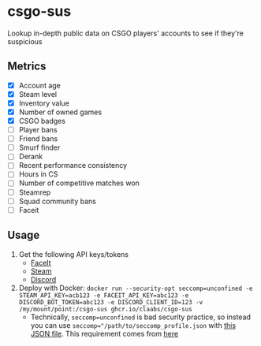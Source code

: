 # csgo-sus

Lookup in-depth public data on CSGO players' accounts to see if they're suspicious

## Metrics

- [x] Account age
- [x] Steam level
- [x] Inventory value
- [x] Number of owned games
- [x] CSGO badges
- [ ] Player bans
- [ ] Friend bans
- [ ] Smurf finder
- [ ] Derank
- [ ] Recent performance consistency
- [ ] Hours in CS
- [ ] Number of competitive matches won
- [ ] Steamrep
- [ ] Squad community bans
- [ ] Faceit

## Usage

1. Get the following API keys/tokens
   - [FaceIt](https://developers.faceit.com/)
   - [Steam](https://steamcommunity.com/dev/apikey)
   - [Discord](https://discord.com/developers/applications)
1. Deploy with Docker: `docker run --security-opt seccomp=unconfined -e STEAM_API_KEY=acb123 -e FACEIT_API_KEY=abc123 -e DISCORD_BOT_TOKEN=abc123 -e DISCORD_CLIENT_ID=123 -v /my/mount/point:/csgo-sus ghcr.io/claabs/csgo-sus`
   - Technically, `seccomp=unconfined` is bad security practice, so instead you can use `seccomp="/path/to/seccomp_profile.json` with [this JSON file](https://github.com/ulixee/secret-agent/blob/main/tools/docker/seccomp_profile.json). This requirement comes from [here](https://github.com/ulixee/secret-agent/blob/main/tools/docker/run-core-server.sh)
